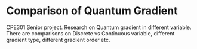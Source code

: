 # **Comparison of Quantum Gradient**
CPE301 Senior project. Research on Quantum gradient in different variable. There are comparisons on Discrete vs Continuous variable, different gradient type, different gradient order etc.
